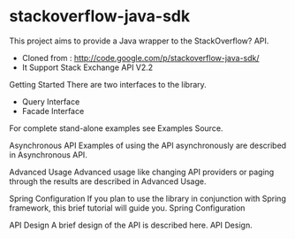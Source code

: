 stackoverflow-java-sdk
======================

This project aims to provide a Java wrapper to the StackOverflow? API.

* Cloned from : http://code.google.com/p/stackoverflow-java-sdk/
* It Support Stack Exchange API V2.2

Getting Started
There are two interfaces to the library.

* Query Interface
* Facade Interface

For complete stand-alone examples see Examples Source.

Asynchronous API
Examples of using the API asynchronously are described in Asynchronous API.

Advanced Usage
Advanced usage like changing API providers or paging through the results are described in Advanced Usage.

Spring Configuration
If you plan to use the library in conjunction with Spring framework, this brief tutorial will guide you. Spring Configuration

API Design
A brief design of the API is described here. API Design.
